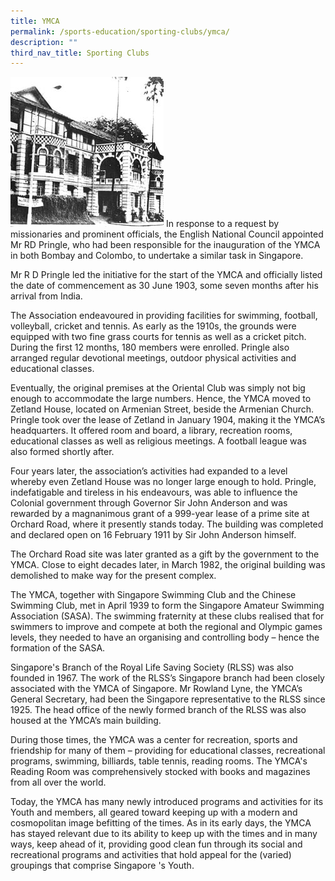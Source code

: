 ```yaml
---
title: YMCA
permalink: /sports-education/sporting-clubs/ymca/
description: ""
third_nav_title: Sporting Clubs
---
```

![YMCA](/images/Sport%20Education/Sporting%20Clubs/YMCA.jpeg)
In response to a request by missionaries and prominent officials, the English National Council appointed Mr RD Pringle, who had been responsible for the inauguration of the YMCA in both Bombay and Colombo, to undertake a similar task in Singapore.
  
Mr R D Pringle led the initiative for the start of the YMCA and officially listed the date of commencement as 30 June 1903, some seven months after his arrival from India.
  
The Association endeavoured in providing facilities for swimming, football, volleyball, cricket and tennis. As early as the 1910s, the grounds were equipped with two fine grass courts for tennis as well as a cricket pitch. During the first 12 months, 180 members were enrolled. Pringle also arranged regular devotional meetings, outdoor physical activities and educational classes.  
  
Eventually, the original premises at the Oriental Club was simply not big enough to accommodate the large numbers. Hence, the YMCA moved to Zetland House, located on Armenian Street, beside the Armenian Church. Pringle took over the lease of Zetland in January 1904, making it the YMCA’s headquarters. It offered room and board, a library, recreation rooms, educational classes as well as religious meetings. A football league was also formed shortly after.
  
Four years later, the association’s activities had expanded to a level whereby even Zetland House was no longer large enough to hold. Pringle, indefatigable and tireless in his endeavours, was able to influence the Colonial government through Governor Sir John Anderson and was rewarded by a magnanimous grant of a 999-year lease of a prime site at Orchard Road, where it presently stands today. The building was completed and declared open on 16 February 1911 by Sir John Anderson himself.
  
The Orchard Road site was later granted as a gift by the government to the YMCA. Close to eight decades later, in March 1982, the original building was demolished to make way for the present complex.
  
The YMCA, together with Singapore Swimming Club and the Chinese Swimming Club, met in April 1939 to form the Singapore Amateur Swimming Association (SASA). The swimming fraternity at these clubs realised that for swimmers to improve and compete at both the regional and Olympic games levels, they needed to have an organising and controlling body – hence the formation of the SASA.
  
Singapore's Branch of the Royal Life Saving Society (RLSS) was also founded in 1967. The work of the RLSS’s Singapore branch had been closely associated with the YMCA of Singapore. Mr Rowland Lyne, the YMCA’s General Secretary, had been the Singapore representative to the RLSS since 1925. The head office of the newly formed branch of the RLSS was also housed at the YMCA’s main building.
  
During those times, the YMCA was a center for recreation, sports and friendship for many of them – providing for educational classes, recreational programs, swimming, billiards, table tennis, reading rooms. The YMCA's Reading Room was comprehensively stocked with books and magazines from all over the world.   
  
Today, the YMCA has many newly introduced programs and activities for its Youth and members, all geared toward keeping up with a modern and cosmopolitan image befitting of the times. As in its early days, the YMCA has stayed relevant due to its ability to keep up with the times and in many ways, keep ahead of it, providing good clean fun through its social and recreational programs and activities that hold appeal for the (varied) groupings that comprise Singapore 's Youth.